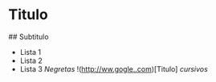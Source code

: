 # Titulo
## Subtitulo
* Lista 1
* Lista 2
* Lista 3
*Negretas*
!(http://ww.gogle..com)[Titulo]
_cursivos_
